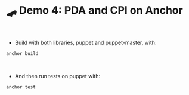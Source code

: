 # 🛹 Demo 4: PDA and CPI on Anchor

<br>


* Build with both libraries, puppet and puppet-master, with:

```
anchor build
```

<br>

* And then run tests on puppet with:

```
anchor test
```